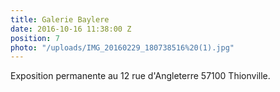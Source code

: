 ```yaml
---
title: Galerie Baylere
date: 2016-10-16 11:38:00 Z
position: 7
photo: "/uploads/IMG_20160229_180738516%20(1).jpg"
---
```


Exposition permanente au 12 rue d'Angleterre 57100 Thionville.